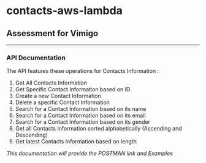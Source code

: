 # contacts-aws-lambda

<h2>Assessment for Vimigo</h2>
<hr/>
<h3>API Documentation</h3>
<p>The API features these operations for Contacts Information :</p>
<ol>
  <li>Get All Contacts Information</li>
  <li>Get Specific Contact Information based on ID</li>
  <li>Create a new Contact Information</li>
  <li>Delete a specific Contact Information </li>
  <li>Search for a Contact Information based on its name</li>
  <li>Search for a Contact Information based on its email</li>
  <li>Search for a Contact Information based on its gender</li>
  <li>Get all Contacts Information sorted alphabetically (Ascending and Descending)</li>
  <li>Get latest Contacts Information based on length</li>
</ol>
<span><i>This documentation will provide the POSTMAN link and Examples</i></span>
